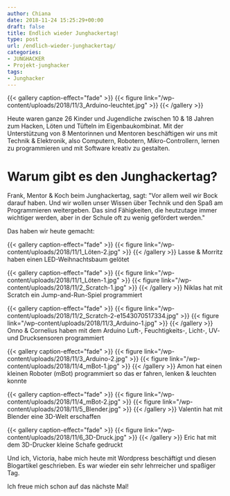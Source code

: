 ```yaml
---
author: Chiana
date: 2018-11-24 15:25:29+00:00
draft: false
title: Endlich wieder Junghackertag!
type: post
url: /endlich-wieder-junghackertag/
categories:
- JUNGHACKER
- Projekt-junghacker
tags:
- Junghacker
---
```



{{< gallery caption-effect="fade" >}}
{{< figure link="/wp-content/uploads/2018/11/3_Arduino-leuchtet.jpg" >}}
{{< /gallery >}}

Heute waren ganze 26 Kinder und Jugendliche zwischen 10 & 18 Jahren zum Hacken, Löten und Tüfteln im Eigenbaukombinat. Mit der Unterstützung von 8 Mentorinnen und Mentoren beschäftigen wir uns mit Technik & Elektronik, also Computern, Robotern, Mikro-Controllern, lernen zu programmieren und mit Software kreativ zu gestalten.<!-- more -->

# Warum gibt es den Junghackertag?

Frank, Mentor & Koch beim Junghackertag, sagt: "Vor allem weil wir Bock darauf haben. Und wir wollen unser Wissen über Technik und den Spaß am Programmieren weitergeben. Das sind Fähigkeiten,
die heutzutage immer wichtiger werden, aber in der Schule oft zu wenig gefördert werden."

Das haben wir heute gemacht:

{{< gallery caption-effect="fade" >}}
{{< figure link="/wp-content/uploads/2018/11/1_Löten-2.jpg" >}}
{{< /gallery >}}
Lasse & Morritz haben einen LED-Weihnachtsbaum gelötet

{{< gallery caption-effect="fade" >}}
{{< figure link="/wp-content/uploads/2018/11/1_Löten-1.jpg" >}}
{{< figure link="/wp-content/uploads/2018/11/2_Scratch-1.jpg" >}}
{{< /gallery >}}
Niklas hat mit Scratch ein Jump-and-Run-Spiel programmiert

{{< gallery caption-effect="fade" >}}
{{< figure link="/wp-content/uploads/2018/11/2_Scratch-2-e1543070517334.jpg" >}}
{{< figure link="/wp-content/uploads/2018/11/3_Arduino-1.jpg" >}}
{{< /gallery >}}
Onno & Cornelius haben mit dem Arduino Luft-, Feuchtigkeits-, Licht-, UV- und Drucksensoren programmiert

{{< gallery caption-effect="fade" >}}
{{< figure link="/wp-content/uploads/2018/11/3_Arduino-2.jpg" >}}
{{< figure link="/wp-content/uploads/2018/11/4_mBot-1.jpg" >}}
{{< /gallery >}}
Amon hat einen kleinen Roboter (mBot) programmiert so das er fahren, lenken & leuchten konnte

{{< gallery caption-effect="fade" >}}
{{< figure link="/wp-content/uploads/2018/11/4_mBot-2.jpg" >}}
{{< figure link="/wp-content/uploads/2018/11/5_Blender.jpg" >}}
{{< /gallery >}}
Valentin hat mit Blender eine 3D-Welt erschaffen

{{< gallery caption-effect="fade" >}}
{{< figure link="/wp-content/uploads/2018/11/6_3D-Druck.jpg" >}}
{{< /gallery >}}
Eric hat mit dem 3D-Drucker kleine Schafe gedruckt

Und ich, Victoria, habe mich heute mit Wordpress beschäftigt und diesen Blogartikel geschrieben. Es war wieder ein sehr lehrreicher und spaßiger Tag.

Ich freue mich schon auf das nächste Mal!
